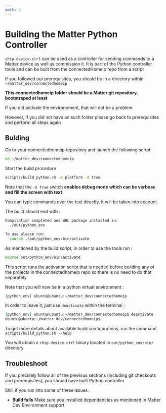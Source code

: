 ```yaml
---
sort: 2
---
```


# Building the Matter Python Controller

`chip-device-ctrl` can be used as a controller for sending commands to a Matter device as well as commission it. It is part of the Python controller tools and can be built from the connectedHomeip repo from a script

If you followed our prerequisites, you should be in a directory within `~/matter_dev/connectedhomeip` 

**This connectedhomeip folder should be a Matter git repository, bootstraped at least** 

If you did activate the environement, that will not be a problem

However, if you did not have an such folder please go back to prerequisites and perform all steps again

## Bulding

Go to your connectedhomeip repository and launch the following script:

```bash
cd ~/matter_dev/connectedhomeip
```
Start the build procedure

```bash
scripts/build_python.sh -m platform -d true
```

Note that the `-d true` switch **enables debug mode which can be verbose and fill the screen with text**. 

You can type commands over the text directly, it will be taken into account

The build should end with :
```bash 
Compilation completed and WHL package installed in:
  ./out/python_env

To use please run:
  source ./out/python_env/bin/activate
```
As mentioned by the build script, in order to use the tools run :
```bash
source out/python_env/bin/activate
```

This script runs the activation script that is needed before building any of the projects in the connectedhomeip repo so there is no need to do that separately. 

Note that you will now be in a python virtual environment :
```bash
(python_env) ubuntu@ubuntu:~/matter_dev/connectedhomeip
```

In order to leave it, just use `deactivate` within the terminal :
```bash
(python_env) ubuntu@ubuntu:~/matter_dev/connectedhomeip$ deactivate
ubuntu@ubuntu:~/matter_dev/connectedhomeip$
```

To get more details about available build configurations, run the command `scripts/build_python.sh --help`

You will obtain a `chip-device-ctrl` binary located in `out/python_env/bin/` directory


## Troubleshoot
If you precisely follow all of the previous sections (including git checkouts and prerequisites), you should have built Python controller

Still, if you run into some of these issues:

* **Build fails** 
  Make sure you installed dependencies as mentioned in Matter Dev Environment support








 
